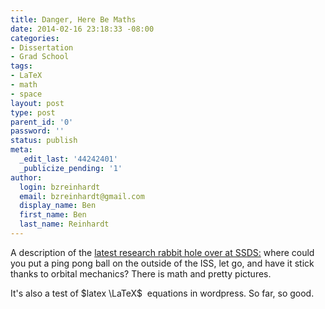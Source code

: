 ```yaml
---
title: Danger, Here Be Maths
date: 2014-02-16 23:18:33 -08:00
categories:
- Dissertation
- Grad School
tags:
- LaTeX
- math
- space
layout: post
type: post
parent_id: '0'
password: ''
status: publish
meta:
  _edit_last: '44242401'
  _publicize_pending: '1'
author:
  login: bzreinhardt
  email: bzreinhardt@gmail.com
  display_name: Ben
  first_name: Ben
  last_name: Reinhardt
---
```


<p>A description of the <a href="http://www.spacecraftresearch.com/blog/?p=538" target="_blank">latest research rabbit hole over at SSDS:</a> where could you put a ping pong ball on the outside of the ISS, let go, and have it stick thanks to orbital mechanics? There is math and pretty pictures.</p>
<p>It's also a test of $latex \LaTeX$  equations in wordpress. So far, so good.</p>
